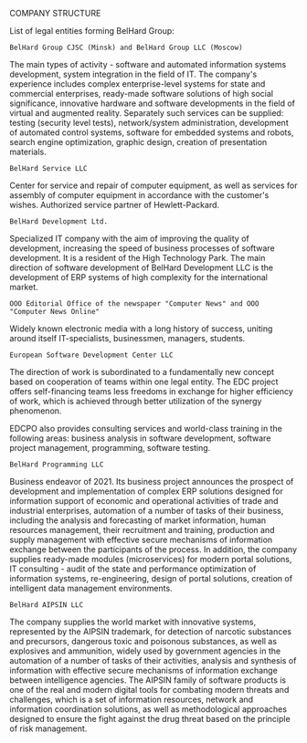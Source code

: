 COMPANY STRUCTURE

List of legal entities forming BelHard Group:

    BelHard Group CJSC (Minsk) and BelHard Group LLC (Moscow)

The main types of activity - software and automated information systems development, system integration in the field of IT. The company's experience includes complex enterprise-level systems for state and commercial enterprises, ready-made software solutions of high social significance, innovative hardware and software developments in the field of virtual and augmented reality. Separately such services can be supplied: testing (security level tests), network/system administration, development of automated control systems, software for embedded systems and robots, search engine optimization, graphic design, creation of presentation materials.

    BelHard Service LLC

Center for service and repair of computer equipment, as well as services for assembly of computer equipment in accordance with the customer's wishes. Authorized service partner of Hewlett-Packard.

    BelHard Development Ltd.

Specialized IT company with the aim of improving the quality of development, increasing the speed of business processes of software development. It is a resident of the High Technology Park. The main direction of software development of BelHard Development LLC is the development of ERP systems of high complexity for the international market.

    OOO Editorial Office of the newspaper "Computer News" and OOO "Computer News Online"

Widely known electronic media with a long history of success, uniting around itself IT-specialists, businessmen, managers, students.

    European Software Development Center LLC

The direction of work is subordinated to a fundamentally new concept based on cooperation of teams within one legal entity. The EDC project offers self-financing teams less freedoms in exchange for higher efficiency of work, which is achieved through better utilization of the synergy phenomenon.

EDCPO also provides consulting services and world-class training in the following areas: business analysis in software development, software project management, programming, software testing.

    BelHard Programming LLC

Business endeavor of 2021. Its business project announces the prospect of development and implementation of complex ERP solutions designed for information support of economic and operational activities of trade and industrial enterprises, automation of a number of tasks of their business, including the analysis and forecasting of market information, human resources management, their recruitment and training, production and supply management with effective secure mechanisms of information exchange between the participants of the process. In addition, the company supplies ready-made modules (microservices) for modern portal solutions, IT consulting - audit of the state and performance optimization of information systems, re-engineering, design of portal solutions, creation of intelligent data management environments.

    BelHard AIPSIN LLC

The company supplies the world market with innovative systems, represented by the AIPSIN trademark, for detection of narcotic substances and precursors, dangerous toxic and poisonous substances, as well as explosives and ammunition, widely used by government agencies in the automation of a number of tasks of their activities, analysis and synthesis of information with effective secure mechanisms of information exchange between intelligence agencies. The AIPSIN family of software products is one of the real and modern digital tools for combating modern threats and challenges, which is a set of information resources, network and information coordination solutions, as well as methodological approaches designed to ensure the fight against the drug threat based on the principle of risk management.
